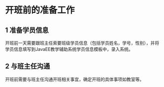 # 开班前的准备工作

## 1 准备学员信息

开班前一天需要跟班主任索要班级学员信息（包括学员姓名，学号，性别），并将学员信息填写到JavaEE教学辅助系统学员信息模板中，录入系统。

## 2 与班主任沟通

开班前需要与班主任沟通开班相关事宜，确定开班的具体事项如教室等。



